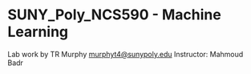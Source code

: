 # SUNY_Poly_NCS590 - Machine Learning
Lab work by TR Murphy murphyt4@sunypoly.edu
Instructor: Mahmoud Badr

